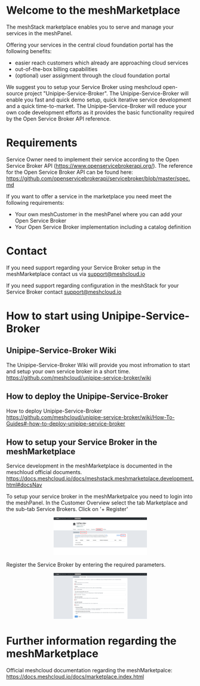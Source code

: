 # Welcome to the meshMarketplace
The meshStack marketplace enables you to serve and manage your services in the meshPanel.

Offering your services in the central cloud foundation portal has the following benefits:
- easier reach customers which already are approaching cloud services
- out-of-the-box billing capabilities
- (optional) user assignment through the cloud foundation portal

We suggest you to setup your Service Broker using meshcloud open-source project "Unipipe-Service-Broker". The Unipipe-Service-Broker will enable you fast and quick demo setup, quick iterative service development and a quick time-to-market.
The Unipipe-Service-Broker will reduce your own code development efforts as it provides the basic functionality required by the Open Service Broker API reference.

# Requirements
Service Owner need to implement their service according to the Open Service Broker API (https://www.openservicebrokerapi.org/).
The reference for the Open Service Broker API can be found here: https://github.com/openservicebrokerapi/servicebroker/blob/master/spec.md

If you want to offer a service in the marketplace you need meet the following requirements:
- Your own meshCustomer in the meshPanel where you can add your Open Service Broker
- Your Open Service Broker implementation including a catalog definition

# Contact
If you need support regarding your Service Broker setup in the meshMarketplace contact us via support@meshcloud.io

If you need support regarding configuration in the meshStack for your Service Broker contact support@meshcloud.io

# How to start using Unipipe-Service-Broker
## Unipipe-Service-Broker Wiki
The Unipipe-Service-Broker Wiki will provide you most infromation to start and setup your own service broker in a short time.
https://github.com/meshcloud/unipipe-service-broker/wiki

## How to deploy the Unipipe-Service-Broker
How to deploy Unipipe-Service-Broker
https://github.com/meshcloud/unipipe-service-broker/wiki/How-To-Guides#-how-to-deploy-unipipe-service-broker

## How to setup your Service Broker in the meshMarketplace
Service development in the meshMarketplace is documented in the meschloud official documents.
https://docs.meshcloud.io/docs/meshstack.meshmarketplace.development.html#docsNav

To setup your service broker in the meshMarketpalce you need to login into the meshPanel.
In the Customer Overview select the tab Marketplace and the sub-tab Service Brokers. Click on '+ Register'
<p align="center">
  <img src="docs/assets/add-service-broker.png" width="250">
</p>

Register the Service Broker by entering the required parameters.
<p align="center">
  <img src="docs/assets/register-service-broker.png" width="250">
</p>

# Further information regarding the meshMarketplace
Official meshcloud documentation regarding the meshMarketpalce:
https://docs.meshcloud.io/docs/marketplace.index.html
